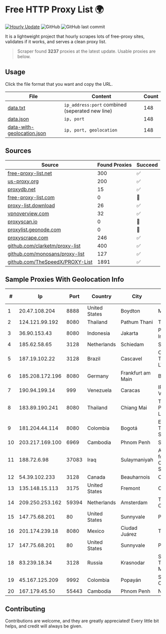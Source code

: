 
# Free HTTP Proxy List 🌍

[![Hourly Update](https://github.com/mertguvencli/http-proxy-list/actions/workflows/main.yml/badge.svg?branch=main)](https://github.com/mertguvencli/http-proxy-list/actions/workflows/main.yml)
![GitHub](https://img.shields.io/github/license/mertguvencli/http-proxy-list)
![GitHub last commit](https://img.shields.io/github/last-commit/mertguvencli/http-proxy-list)

It is a lightweight project that hourly scrapes lots of free-proxy sites, validates if it works, and serves a clean proxy list.


> Scraper found **3237** proxies at the latest update. Usable proxies are below.

## Usage

Click the file format that you want and copy the URL.


|File|Content|Count|
|----|-------|-----|
|[data.txt](https://raw.githubusercontent.com/mertguvencli/http-proxy-list/main/proxy-list/data.txt)|`ip_address:port` combined (seperated new line)|148|
|[data.json](https://raw.githubusercontent.com/mertguvencli/http-proxy-list/main/proxy-list/data.json)|`ip, port`|148|
|[data-with-geolocation.json](https://raw.githubusercontent.com/mertguvencli/http-proxy-list/main/proxy-list/data-with-geolocation.json)|`ip, port, geolocation`|148|

## Sources

|Source|Found Proxies|Succeed|
|------|-------------|-------|
|[free-proxy-list.net](https://free-proxy-list.net)|300|✅|
|[us-proxy.org](https://www.us-proxy.org)|200|✅|
|[proxydb.net](http://proxydb.net)|15|✅|
|[free-proxy-list.com](https://free-proxy-list.com/?page=&port=&type%5B%5D=http&type%5B%5D=https&up_time=0&search=Search)|0|🚫|
|[proxy-list.download](https://www.proxy-list.download/HTTP)|26|✅|
|[vpnoverview.com](https://vpnoverview.com/privacy/anonymous-browsing/free-proxy-servers)|32|✅|
|[proxyscan.io](https://www.proxyscan.io)|0|🚫|
|[proxylist.geonode.com](https://proxylist.geonode.com/api/proxy-list?limit=300&page=1&sort_by=lastChecked&sort_type=desc&protocols=http,https)|0|🚫|
|[proxyscrape.com](https://api.proxyscrape.com/v2/?request=displayproxies&protocol=http&timeout=10000&country=all&ssl=all&anonymity=all)|246|✅|
|[github.com/clarketm/proxy-list](https://raw.githubusercontent.com/clarketm/proxy-list/master/proxy-list-raw.txt)|400|✅|
|[github.com/monosans/proxy-list](https://raw.githubusercontent.com/monosans/proxy-list/main/proxies/http.txt)|127|✅|
|[github.com/TheSpeedX/PROXY-List](https://raw.githubusercontent.com/TheSpeedX/PROXY-List/master/http.txt)|1891|✅|


## Sample Proxies With Geolocation Info

|#|Ip|Port|Country|City|Internet Service Provider|
|-|--|----|-------|----|-------------------------|
|1|20.47.108.204|8888|United States|Boydton|Microsoft Corporation|
|2|124.121.99.192|8080|Thailand|Pathum Thani|TRUEBB|
|3|36.90.153.43|8080|Indonesia|Jakarta|PT. Telekomunikasi Indonesia|
|4|185.62.58.65|3128|Netherlands|Schiedam|Snel.com B.V.|
|5|187.19.102.22|3128|Brazil|Cascavel|CERTTO TELECOMUNICAÇÕES LTDA EPP|
|6|185.208.172.196|8080|Germany|Frankfurt am Main|BitCommand|
|7|190.94.199.14|999|Venezuela|Caracas|IFX Networks Venezuela C.A.|
|8|183.89.190.241|8080|Thailand|Chiang Mai|Triple T Broadband Public Company Limited|
|9|181.204.44.114|8080|Colombia|Bogotá|EPM Telecomunicaciones S.A. E.S.P.|
|10|203.217.169.100|6969|Cambodia|Phnom Penh|S.I Group|
|11|188.72.6.98|37083|Iraq|Sulaymaniyah|AL-SARD FIBER Co. for Internet Fiber and Optical Cable Services /Ltd.|
|12|54.39.102.233|3128|Canada|Beauharnois|OVH SAS|
|13|135.148.15.113|3175|United States|Fremont|OVH US LLC|
|14|209.250.253.162|59394|Netherlands|Amsterdam|The Constant Company|
|15|147.75.68.201|80|United States|Sunnyvale|Packet Host, Inc.|
|16|201.174.239.18|8080|Mexico|Ciudad Juárez|Transtelco Inc|
|17|147.75.68.201|80|United States|Sunnyvale|Packet Host, Inc.|
|18|83.239.18.34|3128|Russia|Krasnodar|Southen Telecommunication Maintainer|
|19|45.167.125.209|9992|Colombia|Popayán|Sepcom Comunicaciones SAS|
|20|167.179.45.50|55443|Cambodia|Phnom Penh|NeocomISP Limited|



## Contributing

Contributions are welcome, and they are greatly appreciated! Every
little bit helps, and credit will always be given.

